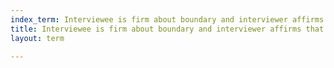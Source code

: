```yaml
---
index_term: Interviewee is firm about boundary and interviewer affirms that.
title: Interviewee is firm about boundary and interviewer affirms that.
layout: term

---
```

